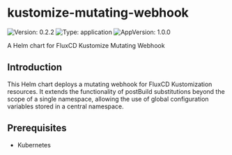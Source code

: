 # kustomize-mutating-webhook

![Version: 0.2.2](https://img.shields.io/badge/Version-0.2.2-informational?style=flat-square) ![Type: application](https://img.shields.io/badge/Type-application-informational?style=flat-square) ![AppVersion: 1.0.0](https://img.shields.io/badge/AppVersion-1.0.0-informational?style=flat-square)

A Helm chart for FluxCD Kustomize Mutating Webhook

## Introduction

This Helm chart deploys a mutating webhook for FluxCD Kustomization resources. It extends the functionality of postBuild substitutions beyond the scope of a single namespace, allowing the use of global configuration variables stored in a central namespace.

## Prerequisites

- Kubernetes 